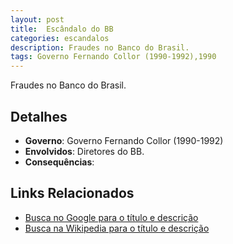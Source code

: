 ```yaml
---
layout: post
title:  Escândalo do BB
categories: escandalos
description: Fraudes no Banco do Brasil.
tags: Governo Fernando Collor (1990-1992),1990
---
```


Fraudes no Banco do Brasil.

## Detalhes
- **Governo**: Governo Fernando Collor (1990-1992)
- **Envolvidos**: Diretores do BB.
- **Consequências**: 

## Links Relacionados
- [Busca no Google para o título e descrição](https://www.google.com/search?q=Esc%C3%A2ndalo%20do%20BB%20Fraudes%20no%20Banco%20do%20Brasil.%20Governo%20Fernando%20Collor%20%281990-1992%29)
- [Busca na Wikipedia para o título e descrição](https://en.wikipedia.org/w/index.php?search=Esc%C3%A2ndalo%20do%20BB%20Fraudes%20no%20Banco%20do%20Brasil.%20Governo%20Fernando%20Collor%20%281990-1992%29)
